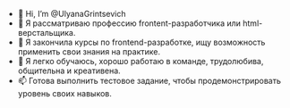 - 👋 Hi, I’m @UlyanaGrintsevich
- 👀 Я рассматриваю профессию frontent-разработчика или html-верстальщика. 
- 🌱 Я закончила курсы по frontend-разработке, ищу возможность применить свои знания на практике.
- 💞️ Я легко обучаюсь, хорошо работаю в команде, трудолюбива, общительна и креативена.
- 📫 Готова выполнить тестовое задание, чтобы продемонстрировать уровень своих навыков. 

<!---
UlyanaGrintsevich/UlyanaGrintsevich is a ✨ special ✨ repository because its `README.md` (this file) appears on your GitHub profile.
You can click the Preview link to take a look at your changes.
--->
